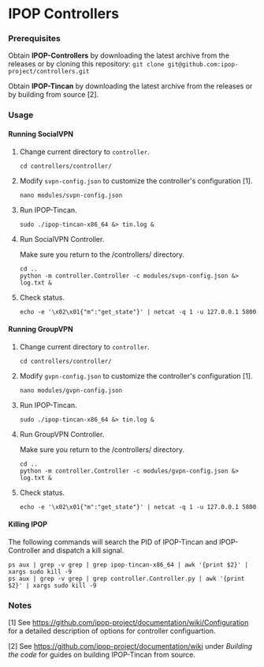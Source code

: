 # IPOP Controllers

### Prerequisites

Obtain **IPOP-Controllers** by downloading the latest archive from the releases or by cloning this repository:
```git clone git@github.com:ipop-project/controllers.git```

Obtain **IPOP-Tincan** by downloading the latest archive from the releases or by building from source [2].


### Usage

#### Running SocialVPN

1. Change current directory to ```controller```.

    ```cd controllers/controller/```

2. Modify ```svpn-config.json``` to customize the controller's configuration [1].

    ```nano modules/svpn-config.json```

3. Run IPOP-Tincan.

    ```sudo ./ipop-tincan-x86_64 &> tin.log &```

4. Run SocialVPN Controller.

	Make sure you return to the <path to _controllers_>/controllers/ directory.

	```
	cd ..
	python -m controller.Controller -c modules/svpn-config.json &> log.txt &
	```

5. Check status.

    ```echo -e '\x02\x01{"m":"get_state"}' | netcat -q 1 -u 127.0.0.1 5800```

#### Running GroupVPN

1. Change current directory to ```controller```.

    ```cd controllers/controller/```

2. Modify ```gvpn-config.json``` to customize the controller's configuration [1].

    ```nano modules/gvpn-config.json```

3. Run IPOP-Tincan.

    ```sudo ./ipop-tincan-x86_64 &> tin.log &```

4. Run GroupVPN Controller.

	Make sure you return to the <path to _controllers_>/controllers/ directory.

    ```
	cd ..
	python -m controller.Controller -c modules/gvpn-config.json &> log.txt &
	```

5. Check status.

    ```echo -e '\x02\x01{"m":"get_state"}' | netcat -q 1 -u 127.0.0.1 5800```

#### Killing IPOP

The following commands will search the PID of IPOP-Tincan and IPOP-Controller and dispatch a kill signal.
```
ps aux | grep -v grep | grep ipop-tincan-x86_64 | awk '{print $2}' | xargs sudo kill -9
ps aux | grep -v grep | grep controller.Controller.py | awk '{print $2}' | xargs sudo kill -9
```

### Notes

[1] See https://github.com/ipop-project/documentation/wiki/Configuration for a detailed description of options for controller configuartion.

[2] See https://github.com/ipop-project/documentation/wiki under _Building the code_ for guides on building IPOP-Tincan from source.

